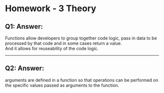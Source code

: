 # Homework - 3 Theory
## Q1: Answer:
Functions allow developers to group together code logic, pass in data to be processed by    that code and in some cases return a value. <br />
And it allows for reuseability of the code logic.

---
## Q2: Answer:
arguments are defined in a function so that operations can be performed on the specific values passed as arguments to the function.

